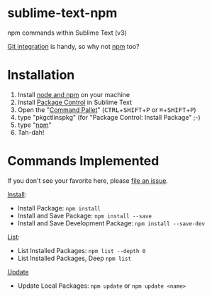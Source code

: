 sublime-text-npm
================

npm commands within Sublime Text (v3)

[Git integration](https://github.com/kemayo/sublime-text-git) is handy, so why not [npm](https://www.npmjs.org/) too?

Installation
============
1. Install [node and npm](http://nodejs.org/) on your machine
2. Install [Package Control](https://sublime.wbond.net/installation) in Sublime Text
3. Open the "[Command Pallet](http://sublime-text-unofficial-documentation.readthedocs.org/en/latest/extensibility/command_palette.html#command-palette)" (<kbd>CTRL</kbd>+<kbd>SHIFT</kbd>+<kbd>P</kbd> or <kbd>⌘</kbd>+<kbd>SHIFT</kbd>+<kbd>P</kbd>)
4. type "pkgctlinspkg" (for "Package Control: Install Package" ;-)
5. type "[npm](https://sublime.wbond.net/packages/npm)"
6. Tah-dah!

Commands Implemented
====================
If you don't see your favorite here, please [file an issue](https://github.com/PixnBits/sublime-text-npm/issues).

[Install](https://www.npmjs.org/doc/cli/npm-install.html):
* Install Package: `npm install`
* Install and Save Package: `npm install --save`
* Install and Save Development Package: `npm install --save-dev`

[List](https://www.npmjs.org/doc/cli/npm-ls.html):
* List Installed Packages: `npm list --depth 0`
* List Installed Packages, Deep `npm list`

[Update](https://www.npmjs.org/doc/cli/npm-update.html)
* Update Local Packages: `npm update` or `npm update <name>`
